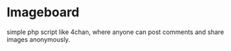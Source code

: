 # Imageboard
simple php script like 4chan, where anyone can post comments and share images anonymously.
